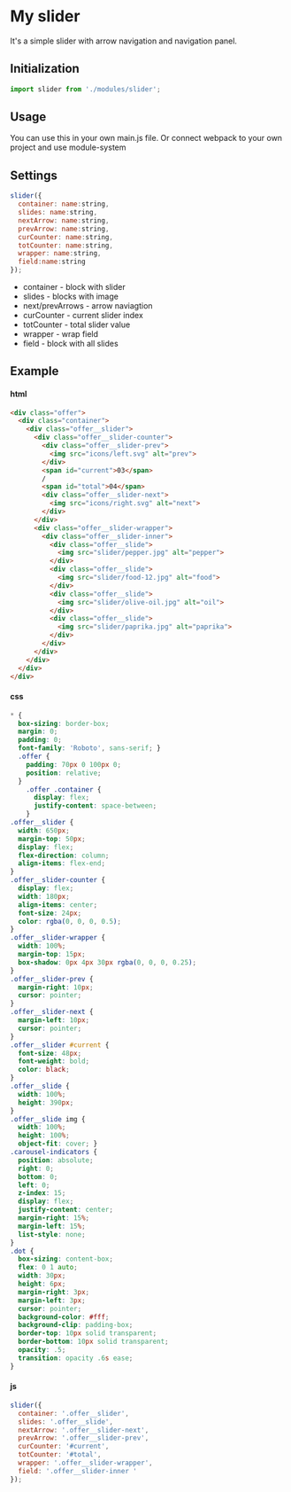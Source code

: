 # My slider

It's a simple slider with arrow navigation and navigation panel.

## Initialization

```js
import slider from './modules/slider';
```

## Usage

You can use this in your own main.js file. Or connect webpack to your own project and use module-system

## Settings

```js
slider({
  container: name:string,
  slides: name:string,
  nextArrow: name:string,
  prevArrow: name:string,
  curCounter: name:string,
  totCounter: name:string,
  wrapper: name:string,
  field:name:string
});
```

* container - block with slider
* slides - blocks with image
* next/prevArrows - arrow naviagtion
* curCounter - current slider index
* totCounter - total slider value
* wrapper - wrap field
* field - block with all slides

## Example

#### html
```html
<div class="offer">
  <div class="container">
    <div class="offer__slider">
      <div class="offer__slider-counter">
        <div class="offer__slider-prev">
          <img src="icons/left.svg" alt="prev">
        </div>
        <span id="current">03</span>
        /
        <span id="total">04</span>
        <div class="offer__slider-next">
          <img src="icons/right.svg" alt="next">
        </div>
      </div>
      <div class="offer__slider-wrapper">
        <div class="offer__slider-inner">
          <div class="offer__slide">
            <img src="slider/pepper.jpg" alt="pepper">
          </div>
          <div class="offer__slide">
            <img src="slider/food-12.jpg" alt="food">
          </div>
          <div class="offer__slide">
            <img src="slider/olive-oil.jpg" alt="oil">
          </div>
          <div class="offer__slide">
            <img src="slider/paprika.jpg" alt="paprika">
          </div>
        </div>
      </div>
    </div>
  </div>
</div>
```

#### css
```css
* {
  box-sizing: border-box;
  margin: 0;
  padding: 0;
  font-family: 'Roboto', sans-serif; }
  .offer {
    padding: 70px 0 100px 0;
    position: relative; 
  }
    .offer .container {
      display: flex;
      justify-content: space-between; 
    }
.offer__slider {
  width: 650px;
  margin-top: 50px;
  display: flex;
  flex-direction: column;
  align-items: flex-end;
}
.offer__slider-counter {
  display: flex;
  width: 180px;
  align-items: center;
  font-size: 24px;
  color: rgba(0, 0, 0, 0.5);
}
.offer__slider-wrapper {
  width: 100%;
  margin-top: 15px;
  box-shadow: 0px 4px 30px rgba(0, 0, 0, 0.25);
}
.offer__slider-prev {
  margin-right: 10px;
  cursor: pointer;
}
.offer__slider-next {
  margin-left: 10px;
  cursor: pointer;
}
.offer__slider #current {
  font-size: 48px;
  font-weight: bold;
  color: black;
}
.offer__slide {
  width: 100%;
  height: 390px;
}
.offer__slide img {
  width: 100%;
  height: 100%;
  object-fit: cover; }
.carousel-indicators {
  position: absolute;
  right: 0;
  bottom: 0;
  left: 0;
  z-index: 15;
  display: flex;
  justify-content: center;
  margin-right: 15%;
  margin-left: 15%;
  list-style: none;
}
.dot {
  box-sizing: content-box;
  flex: 0 1 auto;
  width: 30px;
  height: 6px;
  margin-right: 3px;
  margin-left: 3px;
  cursor: pointer;
  background-color: #fff;
  background-clip: padding-box;
  border-top: 10px solid transparent;
  border-bottom: 10px solid transparent;
  opacity: .5;
  transition: opacity .6s ease;
}
```

#### js
```js
slider({
  container: '.offer__slider',
  slides: '.offer__slide',
  nextArrow: '.offer__slider-next',
  prevArrow: '.offer__slider-prev',
  curCounter: '#current',
  totCounter: '#total',
  wrapper: '.offer__slider-wrapper',
  field: '.offer__slider-inner '
});
```